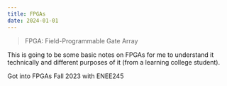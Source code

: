 ```yaml
---
title: FPGAs
date: 2024-01-01
---
```

> FPGA: Field-Programmable Gate Array

This is going to be some basic notes on FPGAs for me to understand it technically and different purposes of it
(from a learning college student).

Got into FPGAs Fall 2023 with ENEE245 